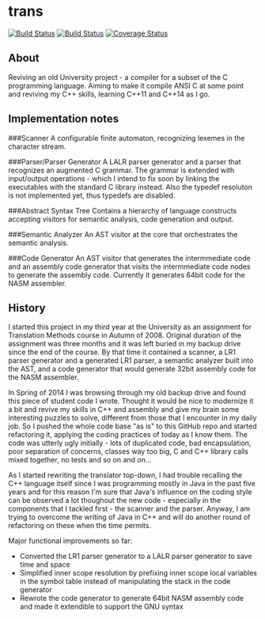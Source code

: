trans
=====

[![Build Status](https://travis-ci.org/rieske/trans.png?branch=master)](https://travis-ci.org/rieske/trans) [![Build Status](https://drone.io/github.com/rieske/trans/status.png)](https://drone.io/github.com/rieske/trans/latest) [![Coverage Status](https://coveralls.io/repos/rieske/trans/badge.svg?branch=master)](https://coveralls.io/r/rieske/trans?branch=master)

## About

Reviving an old University project - a compiler for a subset of the C programming language.
Aiming to make it compile ANSI C at some point and reviving my C++ skills, learning C++11 and C++14 as I go.

## Implementation notes

###Scanner
A configurable finite automaton, recognizing lexemes in the character stream.

###Parser/Parser Generator
A LALR parser generator and a parser that recognizes an augmented C grammar.
The grammar is extended with input/output operations - which I intend to fix soon by linking the executables with the
standard C library instead. Also the typedef resoluton is not implemented yet, thus typedefs are disabled.

###Abstract Syntax Tree
Contains a hierarchy of language constructs accepting visitors for semantic analysis, code generation and output.

###Semantic Analyzer
An AST visitor at the core that orchestrates the semantic analysis.

###Code Generator
An AST visitor that generates the intermmediate code and an assembly code generator that visits the intermmediate code nodes
to generate the assembly code. Currently it generates 64bit code for the NASM assembler.

## History
I started this project in my third year at the University as an assignment for Translation Methods course in Autumn of 2008.
Original duration of the assignment was three months and it was left buried in my backup drive since the end of the course.
By that time it contained a scanner, a LR1 parser generator and a generated LR1 parser, a semantic analyzer built into the AST,
and a code generator that would generate 32bit assembly code for the NASM assembler.


In Spring of 2014 I was browsing through my old backup drive and found this piece of student code I wrote.
Thought it would be nice to modernize it a bit and revive my skills in C++ and assembly and give my brain some interesting
puzzles to solve, different from those that I encounter in my daily job. So I pushed the whole code base "as is"
to this GitHub repo and started refactoring it, applying the coding practices of today as I know them.
The code was utterly ugly initially - lots of duplicated code, bad encapsulation, poor separation of concerns,
classes way too big, C and C++ library calls mixed together, no tests and so on and on...


As I started rewriting the translator top-down, I had trouble recalling the C++ language itself since I was programming
mostly in Java in the past five years and for this reason I'm sure that Java's influence on the coding style can be
observed a lot thoughout the new code - especially in the components that I tackled first - the scanner and the parser.
Anyway, I am trying to overcome the writing of Java in C++ and will do another round of refactoring on these when the time
permits.


Major functional improvements so far:
- Converted the LR1 parser generator to a LALR parser generator to save time and space
- Simplified inner scope resolution by prefixing inner scope local variables in the symbol table instead of manipulating the stack in the code generator
- Rewrote the code generator to generate 64bit NASM assembly code and made it extendible to support the GNU syntax


